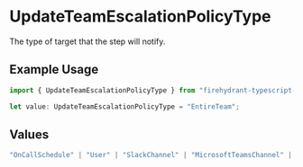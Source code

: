 # UpdateTeamEscalationPolicyType

The type of target that the step will notify.

## Example Usage

```typescript
import { UpdateTeamEscalationPolicyType } from "firehydrant-typescript-sdk/models/components";

let value: UpdateTeamEscalationPolicyType = "EntireTeam";
```

## Values

```typescript
"OnCallSchedule" | "User" | "SlackChannel" | "MicrosoftTeamsChannel" | "EntireTeam" | "Webhook"
```